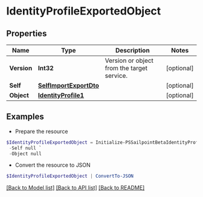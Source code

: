 # IdentityProfileExportedObject
## Properties

Name | Type | Description | Notes
------------ | ------------- | ------------- | -------------
**Version** | **Int32** | Version or object from the target service. | [optional] 
**Self** | [**SelfImportExportDto**](SelfImportExportDto.md) |  | [optional] 
**Object** | [**IdentityProfile1**](IdentityProfile1.md) |  | [optional] 

## Examples

- Prepare the resource
```powershell
$IdentityProfileExportedObject = Initialize-PSSailpointBetaIdentityProfileExportedObject  -Version 1 `
 -Self null `
 -Object null
```

- Convert the resource to JSON
```powershell
$IdentityProfileExportedObject | ConvertTo-JSON
```

[[Back to Model list]](../README.md#documentation-for-models) [[Back to API list]](../README.md#documentation-for-api-endpoints) [[Back to README]](../README.md)

